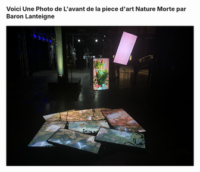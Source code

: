 ### Voici Une Photo de L'avant de la piece d'art Nature Morte par Baron Lanteigne



![Photo_Avant_Piece_D'Art](Media/Nature_Morte_Avant_01.jpg)
